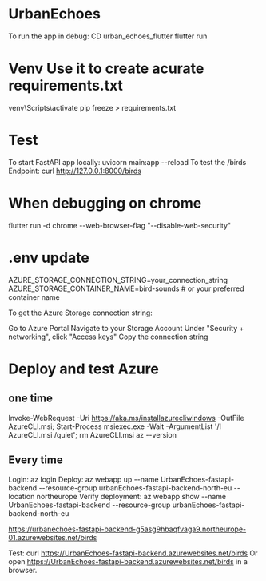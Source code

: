 # UrbanEchoes
To run the app in debug:
    CD urban_echoes_flutter
    flutter run

# Venv Use it to create acurate requirements.txt
venv\Scripts\activate
pip freeze > requirements.txt

# Test
To start FastAPI app locally: uvicorn main:app --reload
To test the /birds Endpoint: curl http://127.0.0.1:8000/birds

# When debugging on chrome
flutter run -d chrome --web-browser-flag "--disable-web-security"

# .env update
AZURE_STORAGE_CONNECTION_STRING=your_connection_string
AZURE_STORAGE_CONTAINER_NAME=bird-sounds  # or your preferred container name

To get the Azure Storage connection string:

Go to Azure Portal
Navigate to your Storage Account
Under "Security + networking", click "Access keys"
Copy the connection string


# Deploy and test Azure
## one time
Invoke-WebRequest -Uri https://aka.ms/installazurecliwindows -OutFile AzureCLI.msi; Start-Process msiexec.exe -Wait -ArgumentList '/I AzureCLI.msi /quiet'; rm AzureCLI.msi
az --version

## Every time
Login: az login
Deploy: az webapp up --name UrbanEchoes-fastapi-backend --resource-group urbanEchoes-fastapi-backend-north-eu --location northeurope
Verify deployment: az webapp show --name UrbanEchoes-fastapi-backend --resource-group urbanEchoes-fastapi-backend-north-eu

https://urbanechoes-fastapi-backend-g5asg9hbaqfvaga9.northeurope-01.azurewebsites.net/birds



Test: curl https://UrbanEchoes-fastapi-backend.azurewebsites.net/birds
Or open https://UrbanEchoes-fastapi-backend.azurewebsites.net/birds in a browser.

